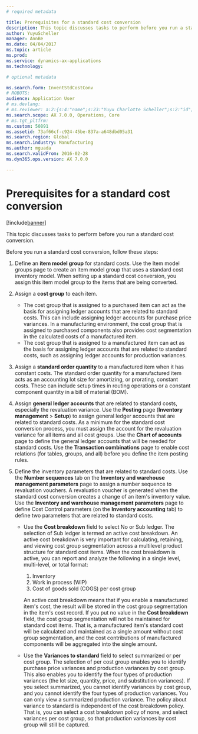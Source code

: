 ```yaml
---
# required metadata

title: Prerequisites for a standard cost conversion
description: This topic discusses tasks to perform before you run a standard cost conversion. 
author: YuyuScheller
manager: AnnBe
ms.date: 04/04/2017
ms.topic: article
ms.prod: 
ms.service: dynamics-ax-applications
ms.technology: 

# optional metadata

ms.search.form: InventStdCostConv
# ROBOTS: 
audience: Application User
# ms.devlang: 
# ms.reviewer: a:2:{s:4:"name";s:23:"Yuyu Charlotte Scheller";s:2:"id";s:0:"";}
ms.search.scope: AX 7.0.0, Operations, Core
# ms.tgt_pltfrm: 
ms.custom: 50891
ms.assetid: 73af66cf-c924-45be-837a-a648dbd05a31
ms.search.region: Global
ms.search.industry: Manufacturing
ms.author: mguada
ms.search.validFrom: 2016-02-28
ms.dyn365.ops.version: AX 7.0.0

---
```


# Prerequisites for a standard cost conversion

[!include[banner](../includes/banner.md)]


This topic discusses tasks to perform before you run a standard cost conversion. 

Before you run a standard cost conversion, follow these steps:

1.  Define an **item model group** for standard costs. Use the Item model groups page to create an item model group that uses a standard cost inventory model. When setting up a standard cost conversion, you assign this item model group to the items that are being converted.
2.  Assign a **cost group** to each item.
    -   The cost group that is assigned to a purchased item can act as the basis for assigning ledger accounts that are related to standard costs. This can include assigning ledger accounts for purchase price variances. In a manufacturing environment, the cost group that is assigned to purchased components also provides cost segmentation in the calculated costs of a manufactured item.
    -   The cost group that is assigned to a manufactured item can act as the basis for assigning ledger accounts that are related to standard costs, such as assigning ledger accounts for production variances.

3.  Assign a **standard order quantity** to a manufactured item when it has constant costs. The standard order quantity for a manufactured item acts as an accounting lot size for amortizing, or prorating, constant costs. These can include setup times in routing operations or a constant component quantity in a bill of material (BOM).
4.  Assign **general ledger accounts** that are related to standard costs, especially the revaluation variance. Use the **Posting** page (**Inventory management** &gt; **Setup**) to assign general ledger accounts that are related to standard costs. As a minimum for the standard cost conversion process, you must assign the account for the revaluation variance for all items and all cost groups. Use the **Chart of accounts** page to define the general ledger accounts that will be needed for standard costs. Use the **Transaction combinations** page to enable cost relations (for tables, groups, and all) before you define the item posting rules.
5.  Define the inventory parameters that are related to standard costs. Use the **Number sequences** tab on the **Inventory and warehouse management parameters** page to assign a number sequence to revaluation vouchers. A revaluation voucher is generated when the standard cost conversion creates a change of an item's inventory value. Use the **Inventory and warehouse management parameters** page to define Cost Control parameters (on the **Inventory accounting** tab) to define two parameters that are related to standard costs.
    -   Use the **Cost breakdown** field to select No or Sub ledger. The selection of Sub ledger is termed an active cost breakdown. An active cost breakdown is very important for calculating, retaining, and viewing cost group segmentation across a multilevel product structure for standard cost items. When the cost breakdown is active, you can report and analyze the following in a single level, multi-level, or total format:
        1.  Inventory
        2.  Work in process (WIP)
        3.  Cost of goods sold (COGS) per cost group

        An active cost breakdown means that if you enable a manufactured item's cost, the result will be stored in the cost group segmentation in the item's cost record. If you put no value in the **Cost breakdown** field, the cost group segmentation will not be maintained for standard cost items. That is, a manufactured item's standard cost will be calculated and maintained as a single amount without cost group segmentation, and the cost contributions of manufactured components will be aggregated into the single amount.
    -   Use the **Variances to standard** field to select summarized or per cost group. The selection of per cost group enables you to identify purchase price variances and production variances by cost group. This also enables you to identify the four types of production variances (the lot size, quantity, price, and substitution variances). If you select summarized, you cannot identify variances by cost group, and you cannot identify the four types of production variances. You can only view a summarized production variance. The policy about variance to standard is independent of the cost breakdown policy. That is, you can select a cost breakdown policy of none, and select variances per cost group, so that production variances by cost group will still be captured.





